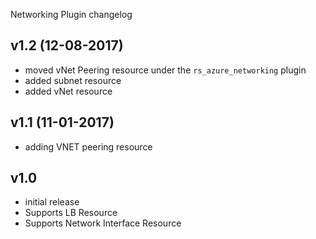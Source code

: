 Networking Plugin changelog

v1.2 (12-08-2017)
-----------------
- moved vNet Peering resource under the `rs_azure_networking` plugin
- added subnet resource
- added vNet resource

v1.1 (11-01-2017)
-----------------
- adding VNET peering resource

v1.0
-----
- initial release
- Supports LB Resource
- Supports Network Interface Resource
